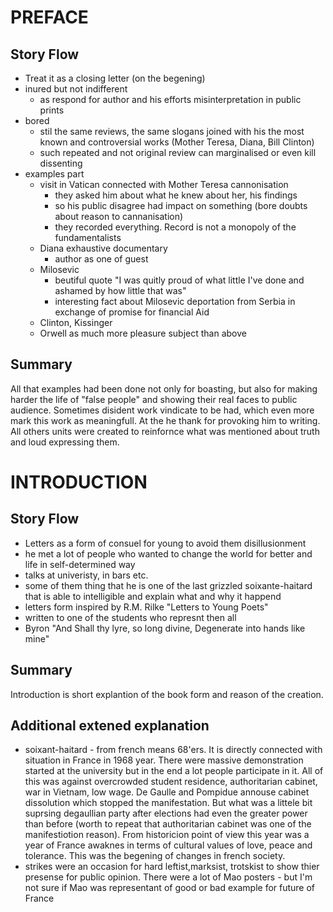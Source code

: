 # PREFACE
## Story Flow
- Treat it as a closing letter (on the begening)
- inured but not indifferent
  - as respond for author and his efforts misinterpretation in public prints
- bored
  - stil the same reviews, the same slogans joined with his the most known and controversial works (Mother Teresa, Diana, Bill Clinton)
  - such repeated and not original review can marginalised  or even kill dissenting
- examples part
  - visit in Vatican connected with Mother Teresa cannonisation
    - they asked him about what he knew about her, his findings
    - so his public disagree had impact on something (bore doubts about reason to cannanisation)
    - they recorded everything. Record is not a monopoly of the fundamentalists
  - Diana exhaustive documentary
    - author as one of guest
  - Milosevic
    - beutiful quote "I was quitly proud of what little I've done and ashamed by how little that was"
    - interesting fact about Milosevic deportation from Serbia in exchange of promise for financial Aid
  - Clinton, Kissinger
  - Orwell as much more pleasure subject than above
## Summary
All that examples had been done not only for boasting, but also for making harder the life of "false people" and showing their real faces to public audience. Sometimes disident work vindicate to be had, which even more mark this work as meaningfull. At the he thank for provoking him to writing. All others units were created to reinfornce what was mentioned about truth and loud expressing them.

# INTRODUCTION
## Story Flow
- Letters as a form of consuel for young to avoid them disillusionment
- he met a lot of people who wanted to change the world for better and life in self-determined way
- talks at univeristy, in bars etc.
- some of them thing that he is one of the last grizzled soixante-haitard that is able to  intelligible and explain what and why it happend
- letters form inspired by R.M. Rilke "Letters to Young Poets"
- written to one of the students who represnt then all
- Byron "And Shall thy lyre, so long divine, Degenerate into hands like mine"

## Summary
Introduction is short explantion of the book form and reason of the creation.

## Additional extened explanation 
- soixant-haitard - from french means 68'ers. It is directly connected with situation in France in 1968 year. There were massive demonstration started  at the university but in the end a lot people participate in it. All of this was against overcrowded student residence, authoritarian cabinet, war in Vietnam, low wage. De Gaulle and Pompidue annouse cabinet dissolution which stopped the manifestation. But what was a littele bit suprsing degaullian party after elections had even the greater power than before (worth to repeat that authoritarian cabinet was one of the manifestiotion reason). From historicion point of view this year was a year of France awaknes in terms of cultural values of love, peace and tolerance. This was the begening of changes in french society.
- strikes were an occasion for hard leftist,marksist, trotskist to show thier presense for public opinion. There were a lot of Mao posters - but I'm not sure if Mao was representant of good or bad example for future of France

